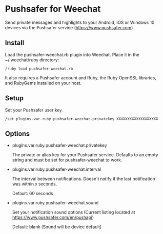 Pushsafer for Weechat
====================

Send private messages and highlights to your Android, iOS or Windows 10 devices via
the Pushsafer service (https://www.pushsafer.com)

Install
-------

Load the pushsafer-weechat.rb plugin into Weechat. Place it in the
~/.weechat/ruby directory:

    /ruby load pushsafer-weechat.rb

It also requires a Pushsafer account and Ruby, the Ruby OpenSSL libraries, and RubyGems installed on your host.

Setup
-----

Set your Pushsafer user key.

    /set plugins.var.ruby.pushsafer-weechat.privatekey XXXXXXXXXXXXXXXXXXX

Options
-------

* plugins.var.ruby.pushsafer-weechat.privatekey

  The private or alias key for your Pushsafer service. Defaults to an empty string and must be set for pushsafer-weechat to work.

* plugins.var.ruby.pushsafer-weechat.interval

   The interval between notifications. Doesn't notify if the last
   notification was within x seconds.
   
   Default: 60 seconds

* plugins.var.ruby.pushsafer-weechat.sound

  Set your notification sound options (Current listing located at https://www.pushsafer.com/en/pushapi)
   
  Default: blank (Sound will be device default)



